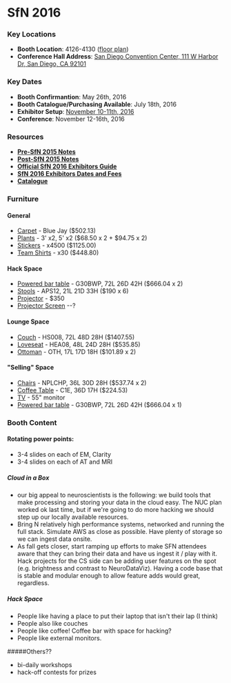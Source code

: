 # SfN 2016

### Key Locations

- **Booth Location**: 4126-4130  ([floor plan](http://www.sfn.org/Annual-Meeting/Neuroscience-2016/Exhibits/2016-Exhibit-Space-Sales/Floor-Plan))
- **Conference Hall Address**: [San Diego Convention Center, 111 W Harbor Dr, San Diego, CA 92101](https://www.google.com/maps/place/San+Diego+Convention+Center/@32.70656,-117.16184,15z/data=!4m5!3m4!1s0x0:0x568846370a748ca5!8m2!3d32.70656!4d-117.16184)


### Key Dates
- **Booth Confirmantion**: May 26th, 2016
- **Booth Catalogue/Purchasing Available**: July 18th, 2016
- **Exhibitor Setup**: [November 10-11th, 2016](http://www.sfn.org/annual-meeting/neuroscience-2016/exhibits/exhibit-dates-and-fees)
- **Conference**: November 12-16th, 2016

### Resources
- [**Pre-SfN 2015 Notes**](./sfn2015_planning.md)<br/>
- [**Post-SfN 2015 Notes**](https://docs.google.com/document/d/1yK3XnHxPq4ym2OBotgzLDxElBvd9tsDGWjSRUvep-XA/edit?usp=sharing)<br/>
- [**Official SfN 2016 Exhibitors Guide**](http://www.sfn.org/~/media/SfN/Documents/Annual%20Meeting/Exhibits/2016/Exhibit%20Invitation%20Final129.ashx)<br/>
- [**SfN 2016 Exhibitors Dates and Fees**](https://www.sfn.org/annual-meeting/neuroscience-2016/exhibits/exhibit-dates-and-fees)
- [**Catalogue**](http://sc.theexpogroup.com/NEUROSCIENCE2016/)

### Furniture
#### General

- [Carpet](http://sc.theexpogroup.com/osc/NEUROSCIENCE2016/Carpet.pdf) - Blue Jay ($502.13)
- [Plants](http://sc.theexpogroup.com/osc/NEUROSCIENCE2016/Floral.pdf) - 3' x2,  5' x2 ($68.50 x 2 + $94.75 x 2)
- [Stickers](https://d1t0r6da15kvix.cloudfront.net/m/stickers/size/cart/1607151537362830593?1607201407370839053) - x4500 ($1125.00)
- [Team Shirts](http://www.customink.com/designs/sfn2016v3/nxa0-00an-n861/hotlink?pc=HL-142344&utm_campaign=hotlink_201601&utm_source=hotlink&utm_medium=email&utm_content=viewbutton&cm_mmc=hotlink-_-5-_-Body_txt-_-viewbutton) - x30 ($448.80)

#### Hack Space
- [Powered bar table](http://sc.theexpogroup.com/osc/NEUROSCIENCE2016/Furniture_and_Accessories.pdf) - G30BWP, 72L 26D 42H ($666.04 x 2)
- [Stools](http://sc.theexpogroup.com/osc/NEUROSCIENCE2016/Furniture_and_Accessories.pdf) - APS12, 21L 21D 33H ($190 x 6)
- [Projector](https://www.amazon.com/dp/B005Q2EGG6/?tag=thewire06-20&linkCode=xm2&ascsubtag=WC17104) - $350
- [Projector Screen](#) --?

#### Lounge Space
- [Couch](http://sc.theexpogroup.com/osc/NEUROSCIENCE2016/Custom_Furniture.pdf) - HS008, 72L 48D 28H ($1407.55)
- [Loveseat](http://sc.theexpogroup.com/osc/NEUROSCIENCE2016/Custom_Furniture.pdf) - HEA08, 48L 24D 28H ($535.85)
- [Ottoman](http://sc.theexpogroup.com/osc/NEUROSCIENCE2016/Custom_Furniture.pdf) - OTH, 17L 17D 18H ($101.89 x 2)

#### "Selling" Space
- [Chairs](http://sc.theexpogroup.com/osc/NEUROSCIENCE2016/Custom_Furniture.pdf) - NPLCHP, 36L 30D 28H ($537.74 x 2)
- [Coffee Table](http://sc.theexpogroup.com/osc/NEUROSCIENCE2016/Custom_Furniture.pdf) - C1E, 36D 17H ($224.53)
- [TV](http://sc.theexpogroup.com/osc/NEUROSCIENCE2016/Audio_Visual.pdf) - 55" monitor 
- [Powered bar table](http://sc.theexpogroup.com/osc/NEUROSCIENCE2016/Furniture_and_Accessories.pdf) - G30BWP, 72L 26D 42H ($666.04 x 1)

### Booth Content

#### Rotating power points:
- 3-4 slides on each of EM, Clarity
- 3-4 slides on each of AT and MRI

##### Cloud in a Box
- our big appeal to neuroscientists is the following: we build tools that make processing and storing your data in the cloud easy. The NUC plan worked ok last time, but if we're going to do more hacking we should step up our locally available resources.
- Bring N relatively high performance systems, networked and running the full stack. Simulate AWS as close as possible. Have plenty of storage so we can ingest data onsite.
- As fall gets closer, start ramping up efforts to make SFN attendees aware that they can bring their data and have us ingest it / play with it. Hack projects for the CS side can be adding user features on the spot (e.g. brightness and contrast to NeuroDataViz). Having a code base that is stable and modular enough to allow feature adds would great, regardless.

##### Hack Space
- People like having a place to put their laptop that isn't their lap (I think)
- People also like couches
- People like coffee! Coffee bar with space for hacking?
- People like external monitors.

#####Others??
- bi-daily workshops
- hack-off contests for prizes

